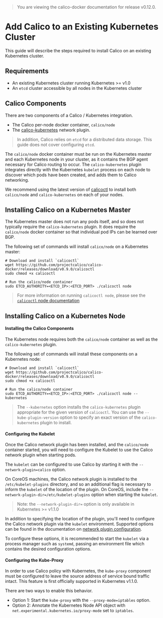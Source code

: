 > You are viewing the calico-docker documentation for release v0.12.0.

# Add Calico to an Existing Kubernetes Cluster 

This guide will describe the steps required to install Calico on an existing Kubernetes cluster.

## Requirements
- An existing Kubernetes cluster running Kubernetes >= v1.0
- An `etcd` cluster accessible by all nodes in the Kubernetes cluster

## Calico Components

There are two components of a Calico / Kubernetes integration.
- The Calico per-node docker container, `calico/node`
- The [calico-kubernetes](https://github.com/projectcalico/calico-kubernetes) network plugin.

> In addition, Calico relies on `etcd` for a distributed data storage.  This guide does not cover configuring `etcd`.

The `calico/node` docker container must be run on the Kubernetes master and each Kubernetes node in your cluster, as it contains the BGP agent necessary for Calico routing to occur.
The `calico-kubernetes` plugin integrates directly with the Kubernetes `kubelet` process on each node to discover which pods have been created, and adds them to Calico networking.

We recommend using the latest version of [calicoctl](https://github.com/projectcalico/calico-docker/releases) to install both `calico/node` and `calico-kubernetes` on each of your nodes.

## Installing Calico on a Kubernetes Master
The Kubernetes master does not run any pods itself, and so does not typically require the `calico-kubernetes` plugin.  It does require the `calico/node` docker container so that individual pod IPs can be learned over BGP.

The following set of commands will install `calico/node` on a Kubernetes master: 
```
# Download and install `calicoctl`
wget https://github.com/projectcalico/calico-docker/releases/download/v0.9.0/calicoctl 
sudo chmod +x calicoctl

# Run the calico/node container
sudo ETCD_AUTHORITY=<ETCD_IP>:<ETCD_PORT> ./calicoctl node
```
> For more information on running `calicoctl node`, please see the [`calicoctl` node documentation](https://github.com/projectcalico/calico-docker/blob/master/docs/calicoctl/node.md)

## Installing Calico on a Kubernetes Node

#### Installing the Calico Components
The Kubernetes node requires both the `calico/node` container as well as the `calico-kubernetes` plugin.

The following set of commands will install these components on a Kubernetes node:
```
# Download and install `calicoctl`
wget https://github.com/projectcalico/calico-docker/releases/download/v0.9.0/calicoctl 
sudo chmod +x calicoctl

# Run the calico/node container
sudo ETCD_AUTHORITY=<ETCD_IP>:<ETCD_PORT> ./calicoctl node --kubernetes
```
> The `--kubernetes` option installs the `calico-kubernetes` plugin appropriate for the given version of `calicoctl`.  You can use the `--kube-plugin-version` option to specify an exact version of the `calico-kubernetes` plugin to install.

#### Configuring the Kubelet 
Once the Calico network plugin has been installed, and the `calico/node` container started, you will need to configure the Kubelet to use the Calico network plugin when starting pods. 

The `kubelet` can be configured to use Calico by starting it with the `--network-plugin=calico` option.

On CoreOS machines, the Calico network plugin is installed to the `/etc/kubelet-plugins` directory, and so an additional flag is necessary to inform the `kubelet` of the location of the plugin.  On CoreOS, include the `--network-plugin-dir=/etc/kubelet-plugins` option when starting the `kubelet`.
> Note: the `--network-plugin-dir=` option is only available in Kubernetes >= v1.1.0

In addition to specifying the location of the plugin, you'll need to configure the Calico network plugin via the `kubelet` environment. Supported options can be found in the documentation on [network plugin configuration](PluginConfiguration.md).

To configure these options, it is recommended to start the `kubelet` via a process manager such as `systemd`, passing an environment file which contains the desired configuration options.

#### Configuring the Kube-Proxy
In order to use Calico policy with Kubernetes, the `kube-proxy` component must be configured to leave the source address of service bound traffic intact.  This feature is first officially supported in Kubernetes v1.1.0.

There are two ways to enable this behavior.
- Option 1: Start the `kube-proxy` with the `--proxy-mode=iptables` option.
- Option 2: Annotate the Kubernetes Node API object with `net.experimental.kubernetes.io/proxy-mode` set to `iptables`.
